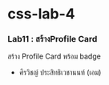 # css-lab-4
### Lab11 : สร้างProfile Card 
สร้าง Profile Card พร้อม badge
- ศิรวิชญ์ ประสิทธิเวชานนท์ (เอม)